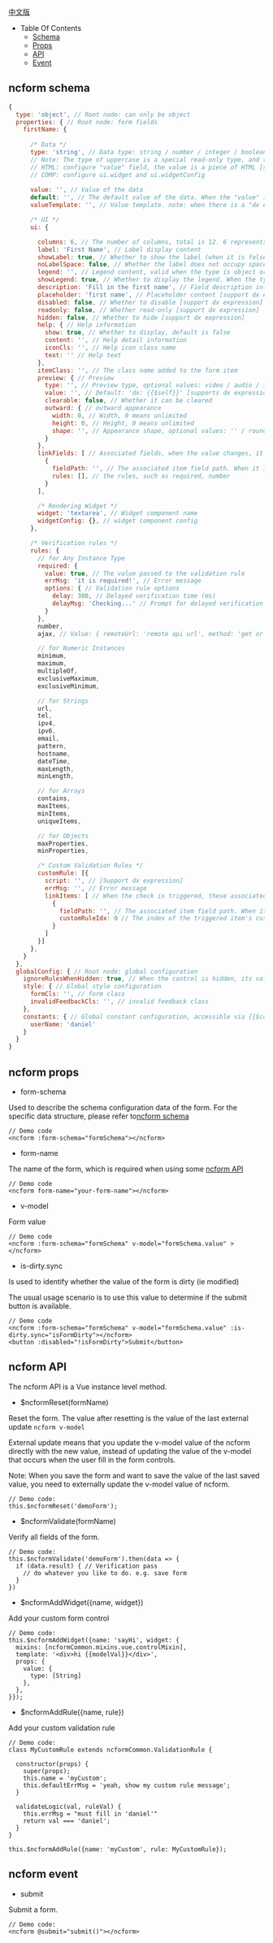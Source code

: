 [中文版](CONFIG_CN.md)

- Table Of Contents
  - [Schema](#ncform-schema)
  - [Props](#ncform-props)
  - [API](#ncform-API)
  - [Event](#ncform-event)

## ncform schema
```js
{
  type: 'object', // Root node: can only be object
  properties: { // Root node: form fields
    firstName: {
      
      /* Data */
      type: 'string', // Data type: string / number / integer / boolean / object / array / HTML / COMP 
      // Note: The type of uppercase is a special read-only type, and the general scenario is to display a separator bar. This data will be automatically filtered out
      // HTML: configure "value" field, the value is a piece of HTML [support dx expression];
      // COMP: configure ui.widget and ui.widgetConfig
      
      value: '', // Value of the data
      default: '', // The default value of the data. When the "value" is empty, take this one. 
      valueTemplate: '', // Value template. note: when there is a "dx expression" inside, the expression value changes, it will overwrite the value filled by the user

      /* UI */
      ui: {

        columns: 6, // The number of columns, total is 12. 6 represents half
        label: 'First Name', // Label display content
        showLabel: true, // Whether to show the label (when it is false, it still takes up space)
        noLabelSpace: false, // Whether the label does not occupy space, the priority is higher than showLabel
        legend: '', // Legend content, valid when the type is object or array
        showLegend: true, // Whether to display the legend. When the type is object or array, showLegend takes precedence over showLabel, so the label takes effect when showLegend is set to false.
        description: 'Fill in the first name', // Field description information [support dx expression]
        placeholder: 'first name', // Placeholder content [support dx expression]
        disabled: false, // Whether to disable [support dx expression]
        readonly: false, // Whether read-only [support dx expression]
        hidden: false, // Whether to hide [support dx expression]
        help: { // Help information
          show: true, // Whether to display, default is false
          content: '', // Help detail information
          iconCls: '', // Help icon class name
          text: '' // Help text
        },
        itemClass: '', // The class name added to the form item
        preview: { // Preview
          type: '', // Preview type, optional values: video / audio / image / link
          value: '', // Default: 'dx: {{$self}}' [supports dx expressions]
          clearable: false, // Whether it can be cleared
          outward: { // outward appearance
            width: 0, // Width, 0 means unlimited
            height: 0, // Height, 0 means unlimited
            shape: '', // Appearance shape, optional values: '' / rounded / circle. default is ''
          }
        },
        linkFields: [ // Associated fields, when the value changes, it will trigger some actions of the associated field, such as rules check
          {
            fieldPath: '', // The associated item field path. When it is an array item, use [i], such as a.b[i].c
            rules: [], // the rules, such as required, number
          }
        ],

        /* Rendering Widget */
        widget: 'textarea', // Widget component name
        widgetConfig: {}, // widget component config
      },

      /* Verification rules */
      rules: {
        // for Any Instance Type
        required: {
          value: true, // The value passed to the validation rule
          errMsg: 'it is required!', // Error message
          options: { // Validation rule options
            delay: 300, // Delayed verification time (ms)
            delayMsg: 'Checking...' // Prompt for delayed verification
          }
        },
        number,
        ajax, // Value: { remoteUrl: 'remote api url', method: 'get or post', paramName: 'request parameter name, the value is the control\'s value', otherParams: {} }

        // for Numeric Instances 
        minimum,
        maximum,
        multipleOf,
        exclusiveMaximum,
        exclusiveMinimum,

        // for Strings
        url,
        tel,
        ipv4,
        ipv6,        
        email,
        pattern,
        hostname,
        dateTime,
        maxLength,
        minLength,

        // for Arrays
        contains,
        maxItems,
        minItems,
        uniqueItems,

        // for Objects
        maxProperties,
        minProperties,

        /* Custom Validation Rules */
        customRule: [{
          script: '', // [Support dx expression]
          errMsg: '', // Error message
          linkItems: [ // When the check is triggered, these associated items are also triggered for verification (recommended to use ui.linkFields instead of this feature)
            {
              fieldPath: '', // The associated item field path. When it is an array item, use [i], such as a.b[i].c
              customRuleIdx: 0 // The index of the triggered item's custom validation rules
            }
          ]
        }]
      },
    }
  },
  globalConfig: { // Root node: global configuration
    ignoreRulesWhenHidden: true, // When the control is hidden, its validation rules are automatically ignored, Default is true
    style: { // Global style configuration
      formCls: '', // form class
      invalidFeedbackCls: '', // invalid feedback class 
    },
    constants: { // Global constant configuration, accessible via {{$const.}} in dx expressions, such as {{$const.userName}}
      userName: 'daniel'
    }
  }
}

```

## ncform props

- form-schema

Used to describe the schema configuration data of the form. For the specific data structure, please refer to[ncform schema](#ncform-schema)

```
// Demo code
<ncform :form-schema="formSchema"></ncform>
```

- form-name

The name of the form, which is required when using some [ncform API](#ncform-api)

```
// Demo code
<ncform form-name="your-form-name"></ncform>
```

- v-model

Form value

```
// Demo code
<ncform :form-schema="formSchema" v-model="formSchema.value" ></ncform>
```

- is-dirty.sync

Is used to identify whether the value of the form is dirty (ie modified)

The usual usage scenario is to use this value to determine if the submit button is available.

```
// Demo code
<ncform :form-schema="formSchema" v-model="formSchema.value" :is-dirty.sync="isFormDirty"></ncform>
<button :disabled="!isFormDirty">Submit</button>
```

## ncform API

The ncform API is a Vue instance level method.

- $ncformReset(formName)

Reset the form. The value after resetting is the value of the last external update `ncform v-model`

External update means that you update the v-model value of the ncform directly with the new value, instead of updating the value of the v-model that occurs when the user fill in the form controls.

Note: When you save the form and want to save the value of the last saved value, you need to externally update the v-model value of ncform.

```
// Demo code:
this.$ncformReset('demoForm');
```

- $ncformValidate(formName)

Verify all fields of the form.

```
// Demo code:
this.$ncformValidate('demoForm').then(data => {
  if (data.result) { // Verification pass
    // do whatever you like to do. e.g. save form
  }
})
```

- $ncformAddWidget({name, widget})

Add your custom form control

```
// Demo code:
this.$ncformAddWidget({name: 'sayHi', widget: {
  mixins: [ncformCommon.mixins.vue.controlMixin],
  template: '<div>hi {{modelVal}}</div>',
  props: {
    value: {
      type: [String]
    },
  },
}});
```

- $ncformAddRule({name, rule})

Add your custom validation rule

```
// Demo code:
class MyCustomRule extends ncformCommon.ValidationRule {

  constructor(props) {
    super(props);
    this.name = 'myCustom';
    this.defaultErrMsg = 'yeah, show my custom rule message';
  }

  validateLogic(val, ruleVal) {
    this.errMsg = "must fill in 'daniel'"
    return val === 'daniel';
  }
}

this.$ncformAddRule({name: 'myCustom', rule: MyCustomRule});
```

## ncform event

- submit

Submit a form.

```
// Demo code:
<ncform @submit="submit()"></ncform>
```
